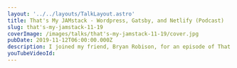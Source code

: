 ```yaml
---
layout: '../../layouts/TalkLayout.astro'
title: That's My JAMstack - Wordpress, Gatsby, and Netlify (Podcast)
slug: that's-my-jamstack-11-19
coverImage: /images/talks/that's-my-jamstack-11-19/cover.jpg
pubDate: 2019-11-12T06:00:00.000Z
description: I joined my friend, Bryan Robison, for an episode of That's My JAMstack.
youTubeVideoId: 
---
```


